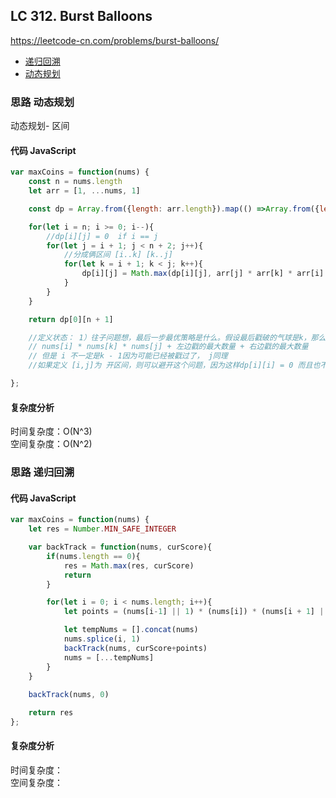 ## LC 312. Burst Balloons
https://leetcode-cn.com/problems/burst-balloons/
- [递归回溯](#思路-递归回溯)
- [动态规划](#思路-动态规划)

### 思路 动态规划
动态规划- 区间
#### 代码 JavaScript

```JavaScript
var maxCoins = function(nums) {
    const n = nums.length
    let arr = [1, ...nums, 1]

    const dp = Array.from({length: arr.length}).map(() =>Array.from({length: arr.length}).fill(0))

    for(let i = n; i >= 0; i--){
        //dp[i][j] = 0  if i == j 
        for(let j = i + 1; j < n + 2; j++){
            //分成俩区间 [i..k] [k..j] 
            for(let k = i + 1; k < j; k++){
                dp[i][j] = Math.max(dp[i][j], arr[j] * arr[k] * arr[i] + dp[i][k] + dp[k][j])
            }
        }
    }

    return dp[0][n + 1]

    //定义状态： 1）往子问题想，最后一步最优策略是什么。假设最后戳破的气球是k，那么戳破k获得的最大就是
    // nums[i] * nums[k] * nums[j] + 左边戳的最大数量 + 右边戳的最大数量
    // 但是 i 不一定是k - 1因为可能已经被戳过了， j同理
    //如果定义 [i,j]为 开区间，则可以避开这个问题，因为这样dp[i][i] = 0 而且也不能和已经计算过的产生联系

};

```

#### 复杂度分析
时间复杂度：O(N^3) </br>
空间复杂度：O(N^2)

### 思路 递归回溯

#### 代码 JavaScript

```JavaScript
var maxCoins = function(nums) {
    let res = Number.MIN_SAFE_INTEGER

    var backTrack = function(nums, curScore){
        if(nums.length == 0){
            res = Math.max(res, curScore)
            return
        }

        for(let i = 0; i < nums.length; i++){
            let points = (nums[i-1] || 1) * (nums[i]) * (nums[i + 1] || 1)

            let tempNums = [].concat(nums)
            nums.splice(i, 1)
            backTrack(nums, curScore+points)
            nums = [...tempNums] 
        }
    }
    
    backTrack(nums, 0)

    return res
};

```

#### 复杂度分析
时间复杂度： </br>
空间复杂度：
